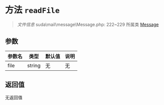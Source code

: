 # 方法 `readFile`

> *文件信息* suda\mail\message\Message.php: 222~229
> 所属类 [Message](../Message.md)




## 参数


| 参数名 | 类型 | 默认值 | 说明 |
|--------|-----|-------|-------|
| file |  string | 无 | 无 |



## 返回值

无返回值
